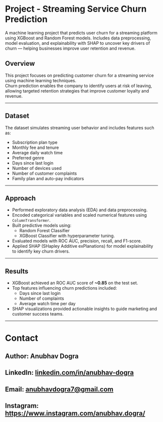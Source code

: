 # Project - Streaming Service Churn Prediction
A machine learning project that predicts user churn for a streaming platform using XGBoost and Random Forest models. Includes data preprocessing, model evaluation, and explainability with SHAP to uncover key drivers of churn — helping businesses improve user retention and revenue.

## Overview
This project focuses on predicting customer churn for a streaming service using machine learning techniques.  
Churn prediction enables the company to identify users at risk of leaving, allowing targeted retention strategies that improve customer loyalty and revenue.

---

## Dataset
The dataset simulates streaming user behavior and includes features such as:
- Subscription plan type
- Monthly fee and tenure
- Average daily watch time
- Preferred genre
- Days since last login
- Number of devices used
- Number of customer complaints
- Family plan and auto-pay indicators

---

## Approach
- Performed exploratory data analysis (EDA) and data preprocessing.
- Encoded categorical variables and scaled numerical features using `ColumnTransformer`.
- Built predictive models using:
  - Random Forest Classifier
  - XGBoost Classifier with hyperparameter tuning.
- Evaluated models with ROC AUC, precision, recall, and F1-score.
- Applied SHAP (SHapley Additive exPlanations) for model explainability to identify key churn drivers.

---

## Results
- XGBoost achieved an ROC AUC score of **~0.85** on the test set.
- Top features influencing churn predictions included:
  - Days since last login
  - Number of complaints
  - Average watch time per day
- SHAP visualizations provided actionable insights to guide marketing and customer success teams.

---

# Contact

## Author: Anubhav Dogra
## LinkedIn: [linkedin.com/in/anubhav-dogra ](https://www.linkedin.com/in/anubhav-dogra/)
## Email: anubhavdogra7@gmail.com
## Instagram: https://www.instagram.com/anubhav.dogra/
